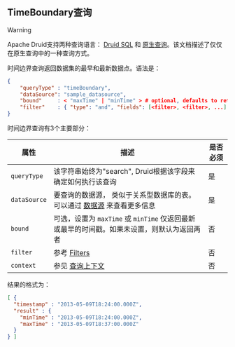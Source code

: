 <!-- toc -->

<script async src="https://pagead2.googlesyndication.com/pagead/js/adsbygoogle.js"></script>
<ins class="adsbygoogle"
     style="display:block; text-align:center;"
     data-ad-layout="in-article"
     data-ad-format="fluid"
     data-ad-client="ca-pub-8828078415045620"
     data-ad-slot="7586680510"></ins>
<script>
     (adsbygoogle = window.adsbygoogle || []).push({});
</script>

## TimeBoundary查询

> [!WARNING]
> Apache Druid支持两种查询语言： [Druid SQL](druidsql.md) 和 [原生查询](makeNativeQueries.md)。该文档描述了仅仅在原生查询中的一种查询方式。

时间边界查询返回数据集的最早和最新数据点。语法是：

```json
{
    "queryType" : "timeBoundary",
    "dataSource": "sample_datasource",
    "bound"     : < "maxTime" | "minTime" > # optional, defaults to returning both timestamps if not set
    "filter"    : { "type": "and", "fields": [<filter>, <filter>, ...] } # optional
}
```

时间边界查询有3个主要部分：

| 属性 | 描述 | 是否必须 |
|-|-|-|
| `queryType` | 该字符串始终为"search", Druid根据该字段来确定如何执行该查询 | 是 |
| `dataSource` | 要查询的数据源， 类似于关系型数据库的表。 可以通过 [数据源](datasource.md) 来查看更多信息| 是 |
| `bound` | 可选，设置为 `maxTime` 或 `minTime` 仅返回最新或最早的时间戳。如果未设置，则默认为返回两者 | 否 |
| `filter` | 参考 [Filters](filters.md) | 否 |
| `context` | 参见 [查询上下文](query-context.md) | 否 |

结果的格式为：

```json
[ {
  "timestamp" : "2013-05-09T18:24:00.000Z",
  "result" : {
    "minTime" : "2013-05-09T18:24:00.000Z",
    "maxTime" : "2013-05-09T18:37:00.000Z"
  }
} ]
```